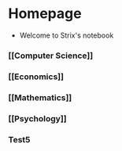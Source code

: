 # Homepage
- Welcome to Strix's notebook

### [[Computer Science]]
### [[Economics]]
### [[Mathematics]]
### [[Psychology]]
### Test5